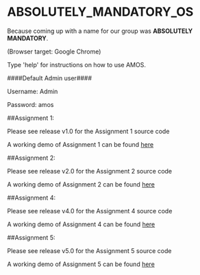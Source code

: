 # ABSOLUTELY_MANDATORY_OS #
Because coming up with a name for our group was **ABSOLUTELY MANDATORY**.

(Browser target: Google Chrome)

Type 'help' for instructions on how to use AMOS.

####Default Admin user####

Username: Admin

Password: amos


##Assignment 1:

Please see release v1.0 for the Assignment 1 source code 

A working demo of Assignment 1 can be found [here](http://iraleigh.github.io/ABSOLUTELY_MANDATORY_OS/assignment-one/)

##Assignment 2:

Please see release v2.0 for the Assignment 2 source code 

A working demo of Assignment 2 can be found [here](http://iraleigh.github.io/ABSOLUTELY_MANDATORY_OS/assignment-two/)

##Assignment 4:

Please see release v4.0 for the Assignment 4 source code 

A working demo of Assignment 4 can be found [here](http://iraleigh.github.io/ABSOLUTELY_MANDATORY_OS/assignment-four/)

##Assignment 5:

Please see release v5.0 for the Assignment 5 source code 

A working demo of Assignment 5 can be found [here](http://iraleigh.github.io/ABSOLUTELY_MANDATORY_OS/assignment-five/)
